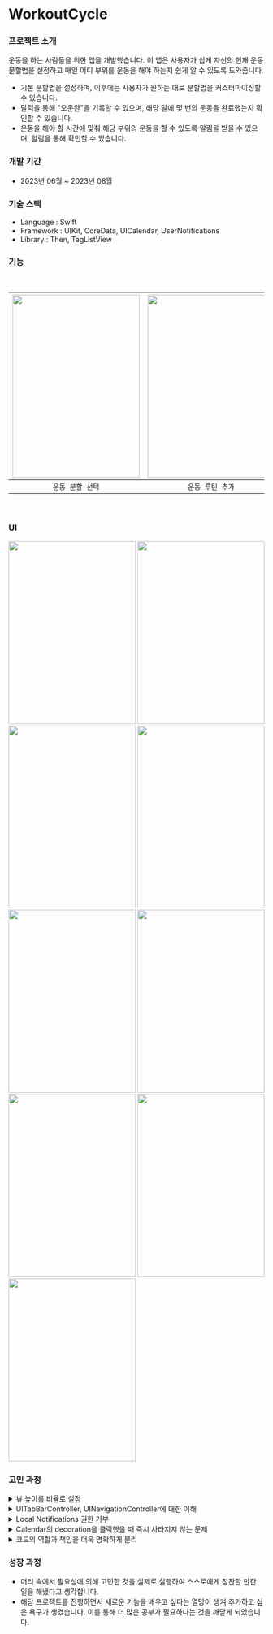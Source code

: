 # WorkoutCycle

### 프로젝트 소개
운동을 하는 사람들을 위한 앱을 개발했습니다. 이 앱은 사용자가 쉽게 자신의 현재 운동 분할법을 설정하고 매일 어디 부위를 운동을 해야 하는지 쉽게 알 수 있도록 도와줍니다.
  - 기본 분할법을 설정하며, 이후에는 사용자가 원하는 대로 분할법을 커스터마이징할 수 있습니다.
  - 달력을 통해 "오운완"을 기록할 수 있으며, 해당 달에 몇 번의 운동을 완료했는지 확인할 수 있습니다.
  - 운동을 해야 할 시간에 맞춰 해당 부위의 운동을 할 수 있도록 알림을 받을 수 있으며, 알림을 통해 확인할 수 있습니다.
### 개발 기간
- 2023년 06월 ~ 2023년 08월
### 기술 스택
  - Language : Swift
  - Framework : UIKit, CoreData, UICalendar, UserNotifications
  - Library : Then, TagListView
    
### 기능

<br/>

| <img width="250" height="360" src="https://github.com/LeeHongYul/WorkoutCycle/assets/117960228/6bf903fc-ea98-4d34-835f-3a29daff2aa8"> | <img width="250" height="360" src="https://github.com/LeeHongYul/TIL/assets/117960228/67699c05-ba70-4e5b-9c0b-219d4434ccfe"> | <img width="250" height="360" src="https://github.com/LeeHongYul/WorkoutCycle/assets/117960228/8ef83aa6-d9bd-4ddf-975b-8c4028d09fde"> | <img width="250" height="360" src="https://github.com/LeeHongYul/TIL/assets/117960228/2646781b-d00a-4455-8ce4-dac73fbce3b0"> |
| :----------------------------------------------------------: | :----------------------------------------------------------: | :----------------------------------------------------------: | :----------------------------------------------------------: |
|  `운동 분할 선택`   |  `운동 루틴 추가`  | `UICalendar을 활용한 오운완 기록하기`  | `로컬 노티피케이션` | 

<br/>

### UI

  <img width="250" height="360" src="https://github.com/LeeHongYul/WorkoutCycle/assets/117960228/4ae1995f-bf23-49cd-87a4-a6499699feba"> <img width="250" height="360" src="https://github.com/LeeHongYul/WorkoutCycle/assets/117960228/08b443ec-ddda-4445-8601-c2cb3030db50"> <img width="250" height="360" src="https://github.com/LeeHongYul/WorkoutCycle/assets/117960228/9ae81e72-3732-497a-a88c-3f919f618ee8"> <img width="250" height="360" src="https://github.com/LeeHongYul/WorkoutCycle/assets/117960228/ed2b6a84-88c1-4578-9105-538368c521c8"> <img width="250" height="360" src="https://github.com/LeeHongYul/WorkoutCycle/assets/117960228/79160a82-913e-4cd7-98b8-0f07ff5b954a"> <img width="250" height="360" src="https://github.com/LeeHongYul/WorkoutCycle/assets/117960228/43b5be92-9ba0-4bfa-a523-49f2301b0253"> <img width="250" height="360" src="https://github.com/LeeHongYul/WorkoutCycle/assets/117960228/16d91d4d-5e99-4a0c-ab2b-6fb36626811b"> <img width="250" height="360" src="https://github.com/LeeHongYul/WorkoutCycle/assets/117960228/9fcf64ca-63bd-4017-b417-0b95ab3fdff9"> <img width="250" height="360" src="https://github.com/LeeHongYul/TIL/assets/117960228/20a778a5-ea67-4ed4-a4f0-2a1bf633915b">

### 고민 과정
<details>
<summary>뷰 높이를 비율로 설정</summary>
<div markdown="1">
한 화면에 CalenderView와 일반적인 View를 함께 넣고 높이를 설정할 때 약간의 문제가 있었습니다.<br>
View의 높이를 고정하여 설정하면 iPhone SE 시뮬레이터에서 두 개의 뷰가 올바르게 표시되지 않았습니다.<br>
CalenderView의 마지막 주가 잘릴 수 있거나 다른 View 안에 내용이 겹치는 현상이 발생했습니다.<br>

이 문제를 해결하기 위해 뷰의 높이를 비율로 설정하는 방법을 사용했습니다.<br>

```swift
calendarView.heightAnchor.constraint(equalToConstant: view.bounds.height * 0.9)
```

이 부분에서 UIView와 뷰의 위치와 크기에 대해 복습할 수 있었습니다.<br>
frame은 슈퍼뷰의 좌표 시스템에서 뷰의 위치와 크기를 나타내고, bounds는 뷰 자체의 좌표 시스템에서 뷰의 위치와 크기를 나타냈습니다다.<br>
따라서 뷰를 이동하거나 변형할 때는 frame을 수정하고, 뷰 내부의 내용을 조정하거나 변형할 때는 bounds를 수정하는 것이 보편적인 사용 방식이였습니다.<br>

또한 제약을 설정할 때 isActive를 한 번에 사용하는 방법도 복습했습니다.<br>

```swift
NSLayoutConstraint.activate([
    calendarView.leadingAnchor.constraint(equalTo: view.leadingAnchor, constant: 10),
    calendarView.trailingAnchor.constraint(equalTo: view.trailingAnchor, constant: 10),
    calendarView.topAnchor.constraint(equalTo: view.safeAreaLayoutGuide.topAnchor),
    calendarView.heightAnchor.constraint(equalToConstant: view.bounds.height * 0.9)
])
```
</div>
</details>

<details>
<summary>UITabBarController, UINavigationController에 대한 이해</summary>
<div markdown="1">
UITabBarController와 연결된 뷰들 중에서 새로운 탭으로 이동할 때 해당 뷰의 데이터를 다시 로드해야 하는 상황이 필요했습니다.<br>
초기에는 viewWillAppear 메서드를 사용하려고 생각했지만, TabBar 컨트롤러는 뷰 컨트롤러를 사전에 로드하여 관리하고, 각 탭의 뷰 컨트롤러가 메모리에 남아 있기 때문에 뷰가 그대로 유지되었습니다.<br>

이에 따라 UITabBarControllerDelegate의 didSelect 메서드를 활용하여 문제에 접근하였습니다. FinalViewController에 접근하기 위해 아래 코드를 사용했습니다.<br>

```swift
if let finalViewController = viewController as? FinalViewController
```

위의 코드로는 제대로 실행되지 않았는데, 이유는 FinalViewController가 UINavigationController에 연결되어 있어서 navigation stack의 상단에 있는 뷰를 가져와야 했기 때문이였습니다.<br>
따라서 .topViewController를 사용하여 문제를 해결하였습니다. 이 과정에서 viewController를 UINavigationController로 캐스팅 했습니다.<br>
할 수 있는 이유는 UINavigationController가 UIViewController의 하위 클래스이기 때문입니다.<br>

```swift
if let finalWorkCycleViewController = (viewController as? UINavigationController)?.topViewController as? FinalWorkCycleViewController {

}
```
</div>
</details>

<details>
<summary>Local Notifications 권한 거부</summary>
<div markdown="1">
로컬 알림에서 권한을 다시 거부 상태로 변경하려고 했더니 코드로 직접 변경할 수 있는 방법이 없다는 것을 깨달았다.<br>
사용자의 동의를 받지 않으면 권한 상태를 변경할 수 없기 때문이다.<br>
사용자의 권한을 "denied"로 설정하려면 앱의 설정으로 이동하여 사용자에게 직접 권한을 비활성화하도록 안내해야 했다.<br>

따라서 권한을 "denied"로 설정하려면, 사용자를 앱 설정 화면으로 안내하는 로직을 구현해야 했다.<br>
예를 들어, 앱이 필요한 권한이 거부된 경우에는 사용자에게 메시지를 표시하고 앱 설정 화면으로 이동하도록 유도할 수 있었다.<br>
하지만 직접적으로 권한 상태를 변경할 수는 없었다.<br>
그러므로 UISwitch를 사용하여 설정 화면으로 이동할 수 있도록 구현하였다.<br>
</div>
</details>

<details>
<summary>Calendar의 decoration을 클릭했을 때 즉시 사라지지 않는 문제</summary>
<div markdown="1">
UICalendarView에서 새로운 이벤트를 추가할 때마다 바로 데이터를 다시 로드하기 위해 reloadDecorations(forDateComponents:animated:) 메서드를 활용하였습니다.<br>
이 메서드는 DateComponents 타입의 배열에 현재까지 체크된 날짜를 저장하여 적절한 시기에 데이터를 갱신하는 방식으로 구현되었습니다.<br>
하지만 decoration을 추가할 때는 즉시 적용되었지만, 삭제를 시도할 때는 즉시 실행되지 않았습니다.<br>
이 문제는 주어진 날짜에 대한 장식(데코레이션)을 설정하는 데 사용되는 메소드 'calendarView(_:decorationFor:)'가 언제 호출되는지를 확인하지 못해서 발생한 문제였습니다.<br>
decoration을 제거하고 확인 후 메소드를 호출하니 문제가 해결되었습니다.<br>
</div>
</details>

<details>
<summary>코드의 역할과 책임을 더욱 명확하게 분리</summary>
<div markdown="1">
아래 코드는 CalendarViewController에서 CoreData에 저장된 CheckMark을 제거하기 위한 코드입니다.<br>
CalendarViewController에서 체크된 날짜를 확인한 후 해당 날짜의 CheckMark를 제거하고 있습니다.<br>
그러나 이 부분을 더욱 간결하고 효율적인 방식으로 수정해 보았습니다.<br>

if let removeTarget = target.first { $0.checkedDate == dateComponents?.date } {
    CheckMarkManger.shared.removeCheckMark(checkedDate: removeTarget)
}

func removeCheckMark(checkedDate: CheckMarkEntity) {
    mainContext.delete(checkedDate)
    saveContext()
}
아래 코드에서는 CalendarViewController 대신 CoreDataManager에서 체크된 날짜를 확인한 후 해당 날짜의 CheckMark를 제거하도록 변경하였습니다.<br>
이로써 CalendarViewController는 removeCheckMark 메서드만 호출하여 필요한 기능을 수행하게 되었습니다.<br>
이렇게 함으로써 코드의 역할과 책임을 더욱 명확하게 분리하였습니다.<br>

CheckMarkManger.shared.removeCheckMark(checkedDate: todayDate)

func removeCheckMark(checkedDate: Date) {
    guard let checkMark = checkMarkList.first(where: { $0.checkedDate == checkedDate }) else { return }
    
    checkMarkList = checkMarkList.filter{ $0 != checkMark }
    
    mainContext.delete(checkMark)
    
    saveContext()
}

</div>
</details>

### 성장 과정
- 머리 속에서 필요성에 의해 고민한 것을 실제로 실행하여 스스로에게 칭찬할 만한 일을 해냈다고 생각합니다.
- 해당 프로젝트를 진행하면서 새로운 기능을 배우고 싶다는 열망이 생겨 추가하고 싶은 욕구가 생겼습니다. 이를 통해 더 많은 공부가 필요하다는 것을 깨닫게 되었습니다.

